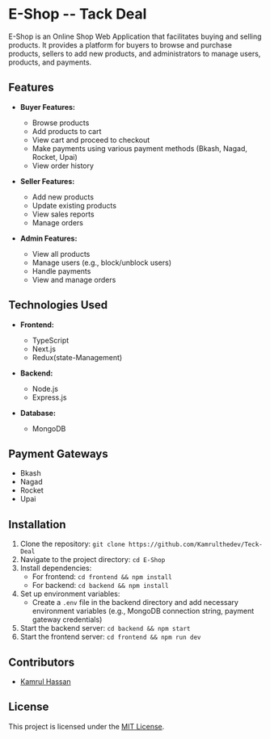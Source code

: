 # E-Shop -- Tack Deal

E-Shop is an Online Shop Web Application that facilitates buying and selling products. It provides a platform for buyers to browse and purchase products, sellers to add new products, and administrators to manage users, products, and payments.

## Features

- **Buyer Features:**
  - Browse products
  - Add products to cart
  - View cart and proceed to checkout
  - Make payments using various payment methods (Bkash, Nagad, Rocket, Upai)
  - View order history

- **Seller Features:**
  - Add new products
  - Update existing products
  - View sales reports
  - Manage orders

- **Admin Features:**
  - View all products
  - Manage users (e.g., block/unblock users)
  - Handle payments
  - View and manage orders
  
## Technologies Used

- **Frontend:**
  - TypeScript
  - Next.js
  - Redux(state-Management)

- **Backend:**
  - Node.js
  - Express.js

- **Database:**
  - MongoDB

## Payment Gateways

- Bkash
- Nagad
- Rocket
- Upai

## Installation

1. Clone the repository: `git clone https://github.com/Kamrulthedev/Teck-Deal`
2. Navigate to the project directory: `cd E-Shop`
3. Install dependencies:
   - For frontend: `cd frontend && npm install`
   - For backend: `cd backend && npm install`
4. Set up environment variables:
   - Create a `.env` file in the backend directory and add necessary environment variables (e.g., MongoDB connection string, payment gateway credentials)
5. Start the backend server: `cd backend && npm start`
6. Start the frontend server: `cd frontend && npm run dev`

## Contributors

- [Kamrul Hassan](https://github.com/Kamrulthedev)

## License

This project is licensed under the [MIT License](LICENSE).

